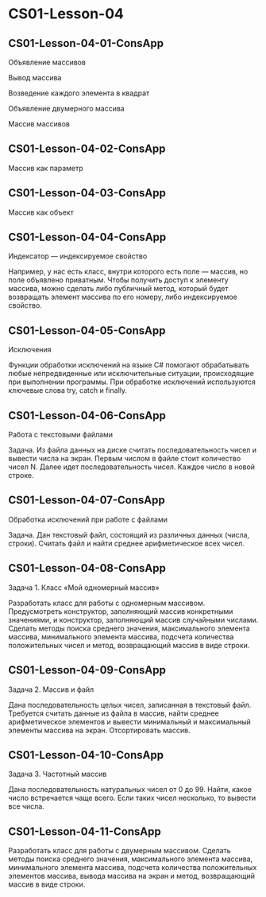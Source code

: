 # CS01-Lesson-04

## CS01-Lesson-04-01-ConsApp

Объявление массивов

Вывод массива

Возведение каждого элемента в квадрат

Объявление двумерного массива

Массив массивов

## CS01-Lesson-04-02-ConsApp

Массив как параметр

## CS01-Lesson-04-03-ConsApp

Массив как объект

## CS01-Lesson-04-04-ConsApp

Индексатор — индексируемое свойство

Например, у нас есть класс, внутри которого есть поле — массив, но поле объявлено приватным.
Чтобы получить доступ к элементу массива, можно сделать либо публичный метод, который будет
возвращать элемент массива по его номеру, либо индексируемое свойство.

## CS01-Lesson-04-05-ConsApp

Исключения

Функции обработки исключений на языке C# помогают обрабатывать любые непредвиденные или
исключительные ситуации, происходящие при выполнении программы. При обработке исключений
используются ключевые слова try, catch и finally.

## CS01-Lesson-04-06-ConsApp

Работа с текстовыми файлами

Задача. Из файла данных на диске считать последовательность чисел и вывести числа на экран.
Первым числом в файле стоит количество чисел N. Далее идет последовательность чисел. Каждое
число в новой строке.

## CS01-Lesson-04-07-ConsApp

Обработка исключений при работе с файлами

Задача. Дан текстовый файл, состоящий из различных данных (числа, строки). Считать файл и найти
среднее арифметическое всех чисел.


## CS01-Lesson-04-08-ConsApp

Задача 1. Класс «Мой одномерный массив»

Разработать класс для работы с одномерным массивом. Предусмотреть конструктор, заполняющий
массив конкретными значениями, и конструктор, заполняющий массив случайными числами. Сделать
методы поиска среднего значения, максимального элемента массива, минимального элемента
массива, подсчета количества положительных чисел и метод, возвращающий массив в виде строки.

## CS01-Lesson-04-09-ConsApp

Задача 2. Массив и файл

Дана последовательность целых чисел, записанная в текстовый файл. Требуется считать данные из
файла в массив, найти среднее арифметическое элементов и вывести минимальный и максимальный
элементы массива на экран. Отсортировать массив.

## CS01-Lesson-04-10-ConsApp


Задача 3. Частотный массив

Дана последовательность натуральных чисел от 0 до 99. Найти, какое число встречается чаще всего.
Если таких чисел несколько, то вывести все числа.

## CS01-Lesson-04-11-ConsApp

Разработать класс для работы с двумерным массивом. Сделать методы поиска среднего значения,
максимального элемента массива, минимального элемента массива, подсчета количества
положительных элементов массива, вывода массива на экран и метод, возвращающий массив в виде
строки.